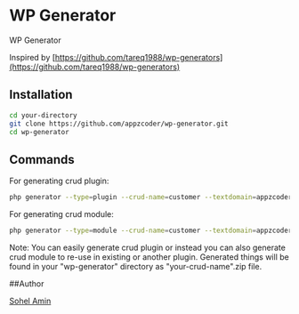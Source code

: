 # WP Generator
WP Generator

Inspired by [https://github.com/tareq1988/wp-generators](https://github.com/tareq1988/wp-generators)

## Installation

```bash
cd your-directory
git clone https://github.com/appzcoder/wp-generator.git
cd wp-generator
```

## Commands
For generating crud plugin:
```bash
php generator --type=plugin --crud-name=customer --textdomain=appzcoder --plugin-name="customer crud" --prefix=ac_ --fields="name:text:req, email:email:req, address:textarea, city:text"
```

For generating crud module:
```bash
php generator --type=module --crud-name=customer --textdomain=appzcoder --prefix=ac_ --fields="name:text:req, email:email:req, address:textarea, city:text"
```

Note: You can easily generate crud plugin or instead you can also generate crud module to re-use in existing or another plugin. Generated things will be found in your "wp-generator" directory as "your-crud-name".zip file.

##Author

[Sohel Amin](http://www.sohelamin.com)
